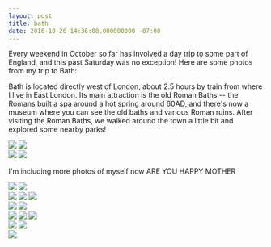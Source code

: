 ```yaml
---
layout: post
title: bath
date: 2016-10-26 14:36:08.000000000 -07:00
---
```

Every weekend in October so far has involved a day trip to some part of England, and this past Saturday was no exception! Here are some photos from my trip to Bath:

Bath is located directly west of London, about 2.5 hours by train from where I live in East London. Its main attraction is the old Roman Baths -- the Romans built a spa around a hot spring around 60AD, and there's now a museum where you can see the old baths and various Roman ruins. After visiting the Roman Baths, we walked around the town a little bit and explored some nearby parks!

<div class="img_row fixed">
  <img class="col one" src="/img/bath-1.jpg">
  <img class="col two" src="/img/bath-2.jpg">
</div>

<div class="img_row fixed end">
  <img class="col half" src="/img/bath-3.jpg">
  <img class="col half" src="/img/bath-4.jpg">
</div>

I'm including more photos of myself now ARE YOU HAPPY MOTHER

<div class="img_row fixed">
  <img class="col two" src="/img/bath-5.jpg">
  <img class="col one" src="/img/bath-6.jpg">
</div>

<div class="img_row fixed">
  <img class="col one" src="/img/bath-7.jpg">
  <img class="col one" src="/img/bath-8.jpg">
  <img class="col one" src="/img/bath-9.jpg">
</div>

<div class="img_row fixed">
  <img class="col one" src="/img/bath-15.jpg">
  <img class="col two" src="/img/bath-12.jpg">
</div>

<div class="img_row fixed">
  <img class="col one" src="/img/bath-10.jpg">
  <img class="col one" src="/img/bath-11.jpg">
  <img class="col one" src="/img/bath-13.jpg">
</div>

<div class="img_row fixed">
  <img class="col two" src="/img/bath-16.jpg">
  <img class="col one" src="/img/bath-14.jpg">
</div>

<img class="col three" src="/img/bath-17.jpg">

